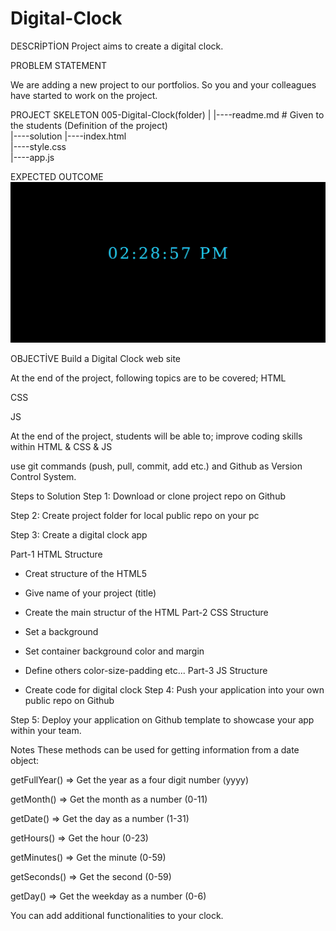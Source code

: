 # Digital-Clock
DESCRİPTİON
Project aims to create a digital clock.

PROBLEM STATEMENT

We are adding a new project to our portfolios. So you and your colleagues have started to work on the project.

PROJECT SKELETON
005-Digital-Clock(folder)
|
|----readme.md      # Given to the students (Definition of the project)          
|----solution
        |----index.html  
        |----style.css   
        |----app.js

EXPECTED OUTCOME
![project_005.gif](./img/project_005.gif)

OBJECTİVE
Build a Digital Clock web site

At the end of the project, following topics are to be covered;
HTML

CSS

JS

At the end of the project, students will be able to;
improve coding skills within HTML & CSS & JS

use git commands (push, pull, commit, add etc.) and Github as Version Control System.

Steps to Solution
Step 1: Download or clone project repo on Github

Step 2: Create project folder for local public repo on your pc

Step 3: Create a digital clock app

Part-1 HTML Structure

- Creat structure of the HTML5
- Give name of your project (title)
- Create the main structur of the HTML
Part-2 CSS Structure

- Set a background
- Set container background color and margin
- Define others color-size-padding etc...
Part-3 JS Structure

- Create code for digital clock
Step 4: Push your application into your own public repo on Github

Step 5: Deploy your application on Github template to showcase your app within your team.

Notes
These methods can be used for getting information from a date object:

getFullYear() => Get the year as a four digit number (yyyy)

getMonth() => Get the month as a number (0-11)

getDate() => Get the day as a number (1-31)

getHours() => Get the hour (0-23)

getMinutes() => Get the minute (0-59)

getSeconds() => Get the second (0-59)

getDay() => Get the weekday as a number (0-6)

You can add additional functionalities to your clock.